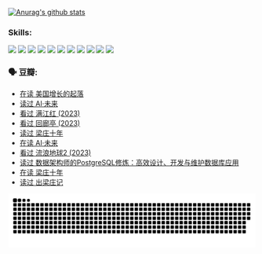 
[![Anurag's github stats](https://github-readme-stats.vercel.app/api?username=w940853815)](https://github.com/anuraghazra/github-readme-stats)

### Skills:

<code><img height="32" src="https://cdn.jsdelivr.net/npm/simple-icons@v5/icons/python.svg"></code>
<code><img height="32" src="https://cdn.jsdelivr.net/npm/simple-icons@v5/icons/javascript.svg"></code>
<code><img height="32" src="https://cdn.jsdelivr.net/npm/simple-icons@v5/icons/django.svg"></code>
<code><img height="32" src="https://cdn.jsdelivr.net/npm/simple-icons@v5/icons/flask.svg"></code>
<code><img height="32" src="https://cdn.jsdelivr.net/npm/simple-icons@v5/icons/vuetify.svg"></code>
<code><img height="32" src="https://cdn.jsdelivr.net/npm/simple-icons@v5/icons/git.svg"></code>
<code><img height="32" src="https://cdn.jsdelivr.net/npm/simple-icons@v5/icons/docker.svg"></code>
<code><img height="32" src="https://cdn.jsdelivr.net/npm/simple-icons@v5/icons/postgresql.svg"></code>
<code><img height="32" src="https://cdn.jsdelivr.net/npm/simple-icons@v5/icons/elasticsearch.svg"></code>
<code><img height="32" src="https://cdn.jsdelivr.net/npm/simple-icons@v5/icons/macos.svg"></code>
<code><img height="32" src="https://cdn.jsdelivr.net/npm/simple-icons@v5/icons/linux.svg"></code>

### 🗣 豆瓣:

<!-- DOUBAN-ACTIVITIES:START -->
- [在读 美国增长的起落](https://www.douban.com/people/136069238/status/4220055912/?_i=83022423)
- [读过 AI·未来](https://www.douban.com/people/136069238/status/4220054171/?_i=83022423)
- [看过 满江红‎ (2023)](https://www.douban.com/people/136069238/status/4219146433/?_i=83022423)
- [看过 回廊亭‎ (2023)](https://www.douban.com/people/136069238/status/4215992758/?_i=83022423)
- [读过 梁庄十年](https://www.douban.com/people/136069238/status/4206664969/?_i=83022423)
- [在读 AI·未来](https://www.douban.com/people/136069238/status/4206653520/?_i=83022423)
- [看过 流浪地球2‎ (2023)](https://www.douban.com/people/136069238/status/4199558549/?_i=83022423)
- [读过 数据架构师的PostgreSQL修炼：高效设计、开发与维护数据库应用](https://www.douban.com/people/136069238/status/4199451104/?_i=83022423)
- [在读 梁庄十年](https://www.douban.com/people/136069238/status/4198822794/?_i=83022423)
- [读过 出梁庄记](https://www.douban.com/people/136069238/status/4198821001/?_i=83022423)
<!-- DOUBAN-ACTIVITIES:END -->


![Snake animation](https://raw.githubusercontent.com/w940853815/w940853815/output/github-contribution-grid-snake.svg)

<!--
**w940853815/w940853815** is a ✨ _special_ ✨ repository because its `README.md` (this file) appears on your GitHub profile.

Here are some ideas to get you started:

- 🔭 I’m currently working on ...
- 🌱 I’m currently learning ...
- 👯 I’m looking to collaborate on ...
- 🤔 I’m looking for help with ...
- 💬 Ask me about ...
- 📫 How to reach me: ...
- 😄 Pronouns: ...
- ⚡ Fun fact: ...
-->
